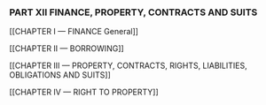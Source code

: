 ### PART XII FINANCE, PROPERTY, CONTRACTS AND SUITS

[[CHAPTER I — FINANCE General]]

[[CHAPTER II — BORROWING]]

[[CHAPTER III — PROPERTY, CONTRACTS, RIGHTS,    LIABILITIES, OBLIGATIONS AND SUITS]] 

[[CHAPTER IV — RIGHT TO PROPERTY]]